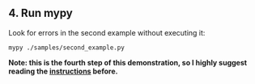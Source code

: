 ## 4. Run mypy

Look for errors in the second example without executing it:

```
mypy ./samples/second_example.py
```

**Note: this is the fourth step of this demonstration, so I highly suggest reading the [instructions](https://github.com/ins4w/static-typing-python3/blob/main/README.md) before.**
